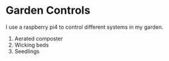 # Garden Controls 

I use a raspberry pi4 to control different systems in my garden.

1. Aerated composter
2. Wicking beds
3. Seedlings  

